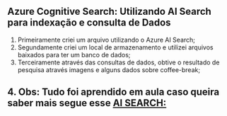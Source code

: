 ## Azure Cognitive Search: Utilizando AI Search para indexação e consulta de Dados

1. Primeiramente criei um arquivo utilizando o Azure AI Search;
2. Segundamente criei um local de armazenamento e utilizei arquivos baixados para ter um banco de dados;
3. Terceiramente através das consultas de dados, obtive o resultado de pesquisa através imagens e alguns dados sobre coffee-break;
## 4. Obs: Tudo foi aprendido em aula caso queira saber mais segue esse [AI SEARCH:](https://microsoftlearning.github.io/mslearn-ai-fundamentals/Instructions/Labs/11-ai-search.html) 
   

